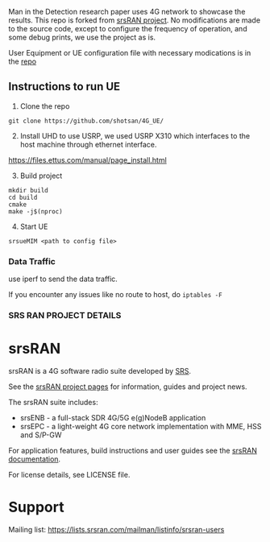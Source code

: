 
Man in the Detection research paper uses 4G network to showcase the results. This repo is forked from [srsRAN project](https://www.srsran.com).
No modifications are made to the source code, except to configure the frequency of operation, and some debug prints, we use the project as is.

User Equipment or UE configuration file with necessary modications is in the [repo](https://github.com/shotsan/4G_eNodeB_EPC/blob/3956297891cd4739f450ac30dc2ac81006304ccf/enb.conf)



## Instructions to run UE

1. Clone the repo

```
git clone https://github.com/shotsan/4G_UE/
```

2. Install UHD to use USRP, we used USRP X310 which interfaces to the host machine through ethernet interface.

https://files.ettus.com/manual/page_install.html

3. Build project

```
mkdir build
cd build
cmake 
make -j$(nproc)
```


4. Start UE 

```
srsueMIM <path to config file>

```

### Data Traffic
use iperf to send the data traffic. 

If you encounter any issues like no route to host, do `iptables -F`

### SRS RAN PROJECT DETAILS

srsRAN
======

srsRAN is a 4G software radio suite developed by [SRS](http://www.srs.io).

See the [srsRAN project pages](https://www.srsran.com) for information, guides and project news.

The srsRAN suite includes:

  * srsENB - a full-stack SDR 4G/5G e(g)NodeB application
  * srsEPC - a light-weight 4G core network implementation with MME, HSS and S/P-GW

For application features, build instructions and user guides see the [srsRAN documentation](https://docs.srsran.com).

For license details, see LICENSE file.

Support
=======

Mailing list: https://lists.srsran.com/mailman/listinfo/srsran-users


